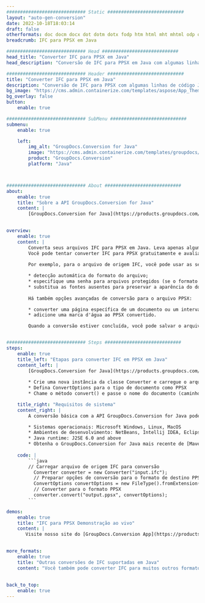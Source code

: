 ```yaml
---
############################# Static ############################
layout: "auto-gen-conversion"
date: 2022-10-18T18:03:14
draft: false
otherformats: doc docm docx dot dotm dotx fodp htm html mht mhtml odp odt otp pot potm potx pps ppsm ppsx ppt pptm pptx rtf
breadcrumb: IFC para PPSX em Java

############################# Head ############################
head_title: "Converter IFC para PPSX em Java"
head_description: "Conversão de IFC para PPSX em Java com algumas linhas de código. Converta mais de 160 formatos de arquivo usando a API de conversão de documentos do GroupDocs para Java"

############################# Header ############################
title: "Converter IFC para PPSX em Java"
description: "Conversão de IFC para PPSX com algumas linhas de código Java"
bg_image: "https://cms.admin.containerize.com/templates/aspose/App_Themes/V3/images/bg/header1.png"
bg_overlay: false
button:
    enable: true

############################# SubMenu ############################
submenu:
    enable: true

    left:
        img_alt: "GroupDocs.Conversion for Java"
        image: "https://cms.admin.containerize.com/templates/groupdocs/images/product-logos/90x90-noborder/groupdocs-conversion-java.png"
        product: "GroupDocs.Conversion"
        platform: "Java"



############################# About ############################
about:
    enable: true
    title: "Sobre a API GroupDocs.Conversion for Java"
    content: |
        [GroupDocs.Conversion for Java](https://products.groupdocs.com/conversion/java/) é uma API avançada de conversão de formato de arquivo para conversão entre formatos populares de imagem e documento, como Microsoft Office, OpenDocument, PDF, HTML, e-mail, CAD. e muito mais com apenas algumas linhas de código. A API nativa detecta automaticamente os formatos dos documentos originais e oferece muitas opções para personalizar os documentos convertidos. Juntamente com a função de extrair informações de um documento, ele também suporta o armazenamento em cache dos resultados da conversão para o disco local por padrão. No entanto, qualquer tipo de armazenamento em cache pode ser suportado pela implementação das interfaces apropriadas - Amazon S3, Dropbox, Google Drive, Windows Azure, Reddis ou quaisquer outras.
    

overview:
    enable: true
    content: |
        Converta seus arquivos IFC para PPSX em Java. Leva apenas algumas linhas de código Java em qualquer plataforma de sua escolha, como Windows, Linux, macOS.
        Você pode tentar converter IFC para PPSX gratuitamente e avaliar a qualidade dos resultados da conversão. Junto com scripts de conversão de arquivo simples, você pode tentar opções mais sofisticadas para carregar o arquivo de origem IFC e armazenar a saída PPSX. 
        
        Por exemplo, para o arquivo de origem IFC, você pode usar as seguintes opções de carregamento:

        * detecção automática do formato do arquivo;
        * especifique uma senha para arquivos protegidos (se o formato de arquivo for compatível);
        * substitua as fontes ausentes para preservar a aparência do documento.
        
        Há também opções avançadas de conversão para o arquivo PPSX:

        * converter uma página específica de um documento ou um intervalo de páginas;
        * adicione uma marca d'água ao PPSX convertido.

        Quando a conversão estiver concluída, você pode salvar o arquivo PPSX no caminho do arquivo local ou em qualquer armazenamento de terceiros, como FTP, Amazon S3, Google Drive, Dropbox etc. Observe - para converter IFC para PPSX, você não precisa instalar nenhum software adicional, como MS Office, Open Office, Adobe Acrobat Reader etc.


############################# Steps ############################
steps:
    enable: true
    title_left: "Etapas para converter IFC em PPSX em Java"
    content_left: |
        [GroupDocs.Conversion for Java](https://products.groupdocs.com/conversion/java/) permite que os desenvolvedores convertam facilmente o arquivo IFC para PPSX com algumas linhas de código.
        
        * Crie uma nova instância da classe Converter e carregue o arquivo IFC com o caminho completo
        * Defina ConvertOptions para o tipo de documento como PPSX
        * Chame o método convert() e passe o nome do documento (caminho completo) e formato (PPSX) como parâmetro

    title_right: "Requisitos de sistema"
    content_right: |
        A conversão básica com a API GroupDocs.Conversion for Java pode ser feita com apenas algumas linhas de código. Nossas APIs são suportadas em todas as principais plataformas e sistemas operacionais. Antes de executar o código abaixo, certifique-se de ter os seguintes pré-requisitos instalados em seu sistema.

        * Sistemas operacionais: Microsoft Windows, Linux, MacOS
        * Ambientes de desenvolvimento: NetBeans, Intellij IDEA, Eclipse, etc.
        * Java runtime: J2SE 6.0 and above
        * Obtenha o GroupDocs.Conversion for Java mais recente de [Maven](https://repository.groupdocs.com/webapp/#/artifacts/browse/tree/General/repo/com/groupdocs/groupdocs-conversion)
         
    code: |
        ```java    
        // Carregar arquivo de origem IFC para conversão
          Converter converter = new Converter("input.ifc");
          // Preparar opções de conversão para o formato de destino PPSX
          ConvertOptions convertOptions = new FileType().fromExtension("ppsx").getConvertOptions();
          // Converter para o formato PPSX
          converter.convert("output.ppsx", convertOptions);
        ```

demos:
    enable: true
    title: "IFC para PPSX Demonstração ao vivo"
    content: |
       Visite nosso site do [GroupDocs.Conversion App](https://products.groupdocs.app/conversion/family) e experimente a conversão de IFC para PPSX agora. A demonstração gratuita tem os seguintes benefícios
          

more_formats:
    enable: true
    title: "Outras conversões de IFC suportadas em Java"
    content: "Você também pode converter IFC para muitos outros formatos de arquivo. Por favor, veja a lista abaixo."
       
       
back_to_top:
    enable: true
---
```

